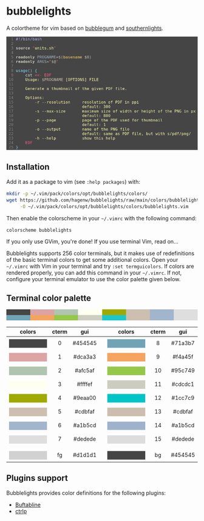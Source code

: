 # bubblelights

A colortheme for vim based on [bubblegum] and [southernlights].

![Screenshot](images/screenshot.png)

[bubblegum]: https://github.com/baskerville/bubblegum
[southernlights]: https://github.com/jalvesaq/southernlights


## Installation

Add it as a package to vim
(see `:help packages`)
with:

```bash
mkdir -p ~/.vim/pack/colors/opt/bubblelights/colors/
wget https://github.com/hagenw/bubblelights/raw/main/colors/bubblelights.vim \
     -O ~/.vim/pack/colors/opt/bubblelights/colors/bubblelights.vim
```

Then enable the colorscheme in your `~/.vimrc` with the following command:

```vim
colorscheme bubblelights
```

If you only use GVim, you're done! If you use terminal Vim, read on...

Bubblelights supports 256 color terminals, but it makes use of redefinitions of
the basic terminal colors to get some additional colors.  Open your `~/.vimrc`
with Vim in your terminal and try `:set termguicolors`. If colors are rendered
properly, you can add this command in your `~/.vimrc`.  If not, configure your
terminal emulator to use the color palette given below.

## Terminal color palette

![Palette](images/palette.png)

| colors                         | cterm | gui     |   | colors                         | cterm | gui     |
|:------------------------------:|:-----:|:-------:|---|:------------------------------:|:-----:|:-------:|
| ![color0](images/color0.png)   | 0     | #454545 |   | ![color8](images/color8.png)   | 8     | #71a3b7 |
| ![color1](images/color1.png)   | 1     | #dca3a3 |   | ![color9](images/color9.png)   | 9     | #f4a45f |
| ![color2](images/color2.png)   | 2     | #afc5af |   | ![color10](images/color10.png) | 10    | #95c749 |
| ![color3](images/color3.png)   | 3     | #ffffef |   | ![color11](images/color11.png) | 11    | #cdcdc1 |
| ![color4](images/color4.png)   | 4     | #9eaa00 |   | ![color12](images/color12.png) | 12    | #1cc7c9 |
| ![color5](images/color5.png)   | 5     | #cdbfaf |   | ![color13](images/color13.png) | 13    | #cdbfaf |
| ![color6](images/color6.png)   | 6     | #a1b5cd |   | ![color14](images/color14.png) | 14    | #a1b5cd |
| ![color7](images/color7.png)   | 7     | #dedede |   | ![color15](images/color15.png) | 15    | #dedede |
|                                |       |         |   |                                |       |         |
| ![fg](images/color-fg.png)     | fg    | #d1d1d1 |   | ![bg](images/color-bg.png)     | bg    | #454545 |


## Plugins support

Bubblelights provides color definitions for the following plugins:

* [Buftabline](https://github.com/ap/vim-buftabline)
* [ctrlp](https://github.com/ctrlpvim/ctrlp.vim)
